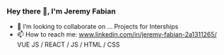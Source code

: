 ### Hey there 👋, I'm Jeremy Fabian 
- 👯 I’m looking to collaborate on ...
Projects for Interships
- 📫 How to reach me: www.linkedin.com/in/jeremy-fabian-2a1311265/
VUE JS / REACT / JS / HTML / CSS
